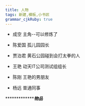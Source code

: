 ```yaml
---
title: 人物
tags: 新建,模板,小书匠
grammar_cjkRuby: true
---
```


 - 成空
主角--可以修炼了

- 陈爱国
孤儿园园长

- 贾泊君
黄石公园碰到会打太拳的人

- 王艳
动天IT公司测试组组长

- 陈刚
王艳的男朋友

- 杨远
普通同事



********************************物品*******************

